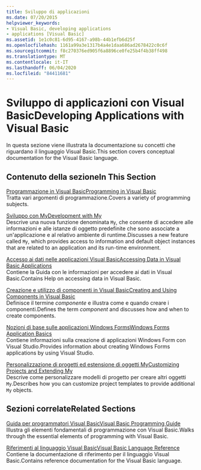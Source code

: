 ```yaml
---
title: Sviluppo di applicazioni
ms.date: 07/20/2015
helpviewer_keywords:
- Visual Basic, developing applications
- applications [Visual Basic]
ms.assetid: 1e1c0c81-6d95-4167-a98b-44b1efb6d25f
ms.openlocfilehash: 1161a99a3e1317b4a4e1daa686ad2678422c0c6f
ms.sourcegitcommit: f8c270376ed905f6a8896ce0fe25b4f4b38ff498
ms.translationtype: MT
ms.contentlocale: it-IT
ms.lasthandoff: 06/04/2020
ms.locfileid: "84411681"
---
```

# <a name="developing-applications-with-visual-basic"></a><span data-ttu-id="cb0a9-102">Sviluppo di applicazioni con Visual Basic</span><span class="sxs-lookup"><span data-stu-id="cb0a9-102">Developing Applications with Visual Basic</span></span>

<span data-ttu-id="cb0a9-103">In questa sezione viene illustrata la documentazione su concetti che riguardano il linguaggio Visual Basic.</span><span class="sxs-lookup"><span data-stu-id="cb0a9-103">This section covers conceptual documentation for the Visual Basic language.</span></span>  
  
## <a name="in-this-section"></a><span data-ttu-id="cb0a9-104">Contenuto della sezione</span><span class="sxs-lookup"><span data-stu-id="cb0a9-104">In This Section</span></span>  

 [<span data-ttu-id="cb0a9-105">Programmazione in Visual Basic</span><span class="sxs-lookup"><span data-stu-id="cb0a9-105">Programming in Visual Basic</span></span>](programming/index.md)  
 <span data-ttu-id="cb0a9-106">Tratta vari argomenti di programmazione.</span><span class="sxs-lookup"><span data-stu-id="cb0a9-106">Covers a variety of programming subjects.</span></span>  
  
 [<span data-ttu-id="cb0a9-107">Sviluppo con My</span><span class="sxs-lookup"><span data-stu-id="cb0a9-107">Development with My</span></span>](development-with-my/index.md)  
 <span data-ttu-id="cb0a9-108">Descrive una nuova funzione denominata `My`, che consente di accedere alle informazioni e alle istanze di oggetto predefinite che sono associate a un'applicazione e al relativo ambiente di runtime.</span><span class="sxs-lookup"><span data-stu-id="cb0a9-108">Discusses a new feature called `My`, which provides access to information and default object instances that are related to an application and its run-time environment.</span></span>  
  
 [<span data-ttu-id="cb0a9-109">Accesso ai dati nelle applicazioni Visual Basic</span><span class="sxs-lookup"><span data-stu-id="cb0a9-109">Accessing Data in Visual Basic Applications</span></span>](accessing-data.md)  
 <span data-ttu-id="cb0a9-110">Contiene la Guida con le informazioni per accedere ai dati in Visual Basic.</span><span class="sxs-lookup"><span data-stu-id="cb0a9-110">Contains Help on accessing data in Visual Basic.</span></span>  
  
 [<span data-ttu-id="cb0a9-111">Creazione e utilizzo di componenti in Visual Basic</span><span class="sxs-lookup"><span data-stu-id="cb0a9-111">Creating and Using Components in Visual Basic</span></span>](creating-and-using-components.md)  
 <span data-ttu-id="cb0a9-112">Definisce il termine *componente* e illustra come e quando creare i componenti.</span><span class="sxs-lookup"><span data-stu-id="cb0a9-112">Defines the term *component* and discusses how and when to create components.</span></span>  
  
 [<span data-ttu-id="cb0a9-113">Nozioni di base sulle applicazioni Windows Forms</span><span class="sxs-lookup"><span data-stu-id="cb0a9-113">Windows Forms Application Basics</span></span>](windows-forms/index.md)  
 <span data-ttu-id="cb0a9-114">Contiene informazioni sulla creazione di applicazioni Windows Form con Visual Studio.</span><span class="sxs-lookup"><span data-stu-id="cb0a9-114">Provides information about creating Windows Forms applications by using Visual Studio.</span></span>  
  
 [<span data-ttu-id="cb0a9-115">Personalizzazione di progetti ed estensione di oggetti My</span><span class="sxs-lookup"><span data-stu-id="cb0a9-115">Customizing Projects and Extending My</span></span>](customizing-extending-my/index.md)  
 <span data-ttu-id="cb0a9-116">Descrive come personalizzare modelli di progetto per creare altri oggetti `My`.</span><span class="sxs-lookup"><span data-stu-id="cb0a9-116">Describes how you can customize project templates to provide additional `My` objects.</span></span>  
  
## <a name="related-sections"></a><span data-ttu-id="cb0a9-117">Sezioni correlate</span><span class="sxs-lookup"><span data-stu-id="cb0a9-117">Related Sections</span></span>  

 [<span data-ttu-id="cb0a9-118">Guida per programmatori Visual Basic</span><span class="sxs-lookup"><span data-stu-id="cb0a9-118">Visual Basic Programming Guide</span></span>](../programming-guide/index.md)  
 <span data-ttu-id="cb0a9-119">Illustra gli elementi fondamentali di programmazione con Visual Basic.</span><span class="sxs-lookup"><span data-stu-id="cb0a9-119">Walks through the essential elements of programming with Visual Basic.</span></span>  
  
 [<span data-ttu-id="cb0a9-120">Riferimenti al linguaggio Visual Basic</span><span class="sxs-lookup"><span data-stu-id="cb0a9-120">Visual Basic Language Reference</span></span>](../language-reference/index.md)  
 <span data-ttu-id="cb0a9-121">Contiene la documentazione di riferimento per il linguaggio Visual Basic.</span><span class="sxs-lookup"><span data-stu-id="cb0a9-121">Contains reference documentation for the Visual Basic language.</span></span>
